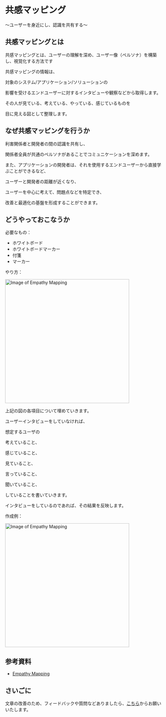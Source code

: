 # 共感マッピング

〜ユーザーを身近にし、認識を共有する〜

## 共感マッピングとは

共感マッピングとは、ユーザーの理解を深め、ユーザー像（ペルソナ）を構築し、視覚化する方法です

共感マッピングの情報は、

対象のシステム/アプリケーション/ソリューションの

影響を受けるエンドユーザーに対するインタビューや観察などから取得します。

その人が見ている、考えている、やっている、感じているものを

目に見える図として整理します。

## なぜ共感マッピングを行うか

利害関係者と開発者の間の認識を共有し、

関係者全員が共通のペルソナがあることでコミュニケーションを深めます。

また、アプリケーションの開発者は、それを使用するエンドユーザーから直接学ぶことができるなど、

ユーザーと開発者の距離が近くなり、

ユーザーを中心に考えて、問題点などを特定でき、

改善と最適化の基盤を形成することができます。

## どうやっておこなうか

必要なもの：

* ホワイトボード
* ホワイトボードマーカー
* 付箋
* マーカー

やり方：

<img src="/empathy-mapping.jpg" alt="Image of Empathy Mapping" width="400"/>

上記の図の各項目について埋めていきます。

ユーザーインタビューをしていなければ、

想定するユーザの

考えていること、

感じていること、

見ていること、

言っていること、

聞いていること、

していることを書いていきます。

インタビューをしているのであれば、その結果を反映します。

作成例：

<img src="/empathy-mapping2.jpg" alt="Image of Empathy Mapping" width="400"/>


## 参考資料
* [Empathy Mapping](https://openpracticelibrary.com/practice/empathy-mapping/)

## さいごに

文章の改善のため、フィードバックや質問などありましたら、[こちら](https://forms.gle/TKUJ2Gs9EoH2jQvp7)からお願いいたします。
